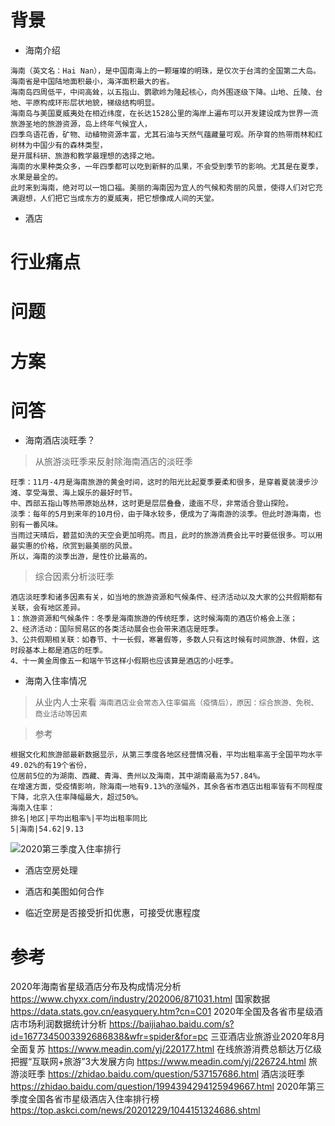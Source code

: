 # 背景

- 海南介绍
```
海南（英文名：Hai Nan），是中国南海上的一颗璀璨的明珠，是仅次于台湾的全国第二大岛。海南省是中国陆地面积最小，海洋面积最大的省。
海南岛四周低平，中间高耸，以五指山、鹦歌岭为隆起核心，向外围逐级下降。山地、丘陵、台地、平原构成环形层状地貌，梯级结构明显。
海南岛与美国夏威夷处在相近纬度，在长达1528公里的海岸上遍布可以开发建设成为世界一流旅游圣地的旅游资源，岛上终年气候宜人，
四季鸟语花香，矿物、动植物资源丰富，尤其石油与天然气蕴藏量可观。所孕育的热带雨林和红树林为中国少有的森林类型，
是开展科研、旅游和教学最理想的选择之地。
海南的水果种类众多，一年四季都可以吃到新鲜的瓜果，不会受到季节的影响。尤其是在夏季，水果是最全的。
此时来到海南，绝对可以一饱口福。美丽的海南因为宜人的气候和秀丽的风景，使得人们对它充满遐想，人们把它当成东方的夏威夷，把它想像成人间的天堂。
```
- 酒店

# 行业痛点


# 问题


# 方案



# 问答
- 海南酒店淡旺季？
> 从旅游淡旺季来反射除海南酒店的淡旺季

```
旺季：11月-4月是海南旅游的黄金时间，这时的阳光比起夏季要柔和很多，是穿着夏装漫步沙滩、享受海景、海上娱乐的最好时节。
中、西部五指山等热带原始丛林，这时更是层层叠叠，逶迤不尽，非常适合登山探险。
淡季：每年的5月到来年的10月份，由于降水较多，便成为了海南游的淡季。但此时游海南，也别有一番风味。
当雨过天晴后，碧蓝如洗的天空会更加明亮。而且，此时的旅游消费会比平时要低很多。可以用最实惠的价格，欣赏到最美丽的风景。
所以，海南的淡季出游，是性价比最高的。
```

> 综合因素分析淡旺季

```
酒店淡旺季和诸多因素有关，如当地的旅游资源和气候条件、经济活动以及大家的公共假期都有关联，会有地区差异。
1：旅游资源和气候条件：冬季是海南旅游的传统旺季，这时候海南的酒店价格会上涨；
2、经济活动：国际贸易区的各类活动展会也会带来酒店是旺季。
3、公共假期相关联：如春节、十一长假，寒暑假等，多数人只有这时候有时间旅游、休假，这时段基本上都是酒店的旺季。
4、十一黄金周像五一和端午节这样小假期也应该算是酒店的小旺季。
```

- 海南入住率情况

> 从业内人士来看
`海南酒店业会常态入住率偏高（疫情后），原因：综合旅游、免税、商业活动等因素`

> 参考

```
根据文化和旅游部最新数据显示，从第三季度各地区经营情况看，平均出租率高于全国平均水平49.02%的有19个省份，
位居前5位的为湖南、西藏、青海、贵州以及海南，其中湖南最高为57.84%。
在增速方面，受疫情影响，除海南一地有9.13%的涨幅外，其余各省市酒店出租率皆有不同程度下降，北京入住率降幅最大，超过50%。
海南入住率：
排名|地区|平均出租率%|平均出租率同比
5|海南|54.62|9.13
```
![2020第三季度入住率排行](https://image1.askci.com/images/2020/12/21/03df36c6-082e-4ccf-bde0-8dc4b5312d05.png "2020入住率")

- 酒店空房处理

- 酒店和美图如何合作

- 临近空房是否接受折扣优惠，可接受优惠程度




# 参考
2020年海南省星级酒店分布及构成情况分析
https://www.chyxx.com/industry/202006/871031.html
国家数据
https://data.stats.gov.cn/easyquery.htm?cn=C01
2020年全国及各省市星级酒店市场利润数据统计分析
https://baijiahao.baidu.com/s?id=1677345003392686838&wfr=spider&for=pc
三亚酒店业旅游业2020年8月全面复苏
https://www.meadin.com/yj/220177.html
在线旅游消费总额达万亿级 把握“互联网+旅游”3大发展方向
https://www.meadin.com/yj/226724.html
旅游淡旺季
https://zhidao.baidu.com/question/537157686.html
酒店淡旺季
https://zhidao.baidu.com/question/1994394294125949667.html
2020年第三季度全国各省市星级酒店入住率排行榜
https://top.askci.com/news/20201229/1044151324686.shtml

